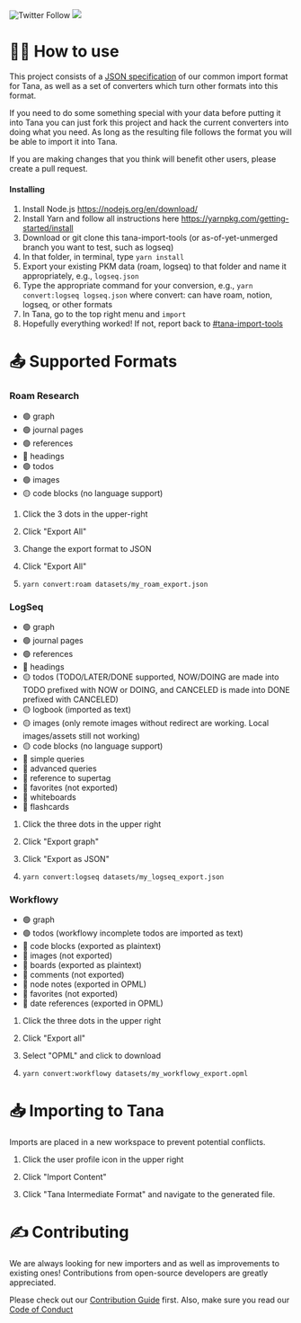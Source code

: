 <img alt="Twitter Follow" src="https://img.shields.io/twitter/follow/tana_inc?style=for-the-badge">

<img src='https://img.shields.io/github/license/tanainc/tana-import-tools?style=for-the-badge'>

# 👨‍💻 How to use

This project consists of a [JSON specification](https://github.com/tagrhub/tana-import-tools/blob/main/src/types/types.ts) of our common import format for Tana, as well as a set of converters which turn other formats into this format.

If you need to do some something special with your data before putting it into Tana you can just fork this project and hack the current converters into doing what you need. As long as the resulting file follows the format you will be able to import it into Tana.

If you are making changes that you think will benefit other users, please create a pull request.

#### Installing
1. Install Node.js https://nodejs.org/en/download/
2. Install Yarn and follow all instructions here https://yarnpkg.com/getting-started/install
3. Download or git clone this tana-import-tools (or as-of-yet-unmerged branch you want to test, such as logseq)
4. In that folder, in terminal, type `yarn install`
5. Export your existing PKM data (roam, logseq) to that folder and name it appropriately, e.g., `logseq.json`
6. Type the appropriate command for your conversion, e.g., `yarn convert:logseq logseq.json` where convert: can have roam, notion, logseq, or other formats
7. In Tana, go to the top right menu and `import`
8. Hopefully everything worked! If not, report back to [#tana-import-tools](https://tanacommunity.slack.com/archives/C044X2ZC335)

# 📤 Supported Formats 

### Roam Research

 - 🟢 graph
 - 🟢 journal pages
 - 🟢 references
 - 🔴 headings
 - 🟢 todos
 - 🟢 images
 - 🟡 code blocks (no language support)

1. Click the 3 dots in the upper-right

2. Click "Export All"

3. Change the export format to JSON

4. Click "Export All"

5. `yarn convert:roam datasets/my_roam_export.json`

### LogSeq

 - 🟢 graph
 - 🟢 journal pages
 - 🟢 references
 - 🔴 headings
 - 🟡 todos (TODO/LATER/DONE supported, NOW/DOING are made into TODO prefixed with NOW or DOING, and CANCELED is made into DONE prefixed with CANCELED)
 - 🟡 logbook (imported as text)
 - 🟡 images (only remote images without redirect are working. Local images/assets still not working)
 - 🟡 code blocks (no language support)
 - 🔴 simple queries
 - 🔴 advanced queries
 - 🔴 reference to supertag
 - 🔴 favorites (not exported)
 - 🔴 whiteboards
 - 🔴 flashcards

1. Click the three dots in the upper right

2. Click "Export graph"

3. Click "Export as JSON"

4. `yarn convert:logseq datasets/my_logseq_export.json`

### Workflowy

 - 🟢 graph
 - 🟢 todos (workflowy incomplete todos are imported as text)
 - 🔴 code blocks (exported as plaintext)
 - 🔴 images (not exported)
 - 🔴 boards (exported as plaintext)
 - 🔴 comments (not exported)
 - 🔴 node notes (exported in OPML)
 - 🔴 favorites (not exported)
 - 🔴 date references (exported in OPML)

1. Click the three dots in the upper right

2. Click "Export all"

3. Select "OPML" and click to download

4. `yarn convert:workflowy datasets/my_workflowy_export.opml`

# 📥 Importing to Tana

Imports are placed in a new workspace to prevent potential conflicts.

1. Click the user profile icon in the upper right

2. Click "Import Content"

3. Click "Tana Intermediate Format" and navigate to the generated file.

# ✍️ Contributing

We are always looking for new importers and as well as improvements to existing ones! Contributions from open-source developers are greatly appreciated.

Please check out our [Contribution Guide](CONTRIBUTING.md) first. Also, make sure you read our [Code of Conduct](CODE_OF_CONDUCT.md)
